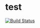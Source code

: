 # test
[![Build Status](https://dev.azure.com/tabouloula/MyFirstProject/_apis/build/status/test?branchName=master)](https://dev.azure.com/tabouloula/MyFirstProject/_build/latest?definitionId=4&branchName=master)
